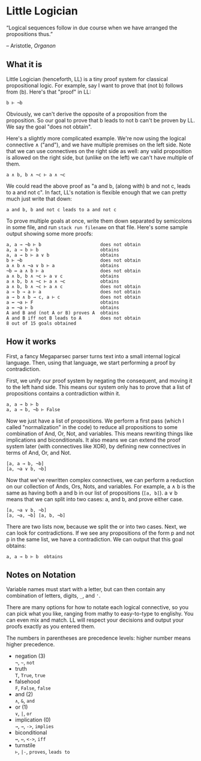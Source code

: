 # Little Logician

&ldquo;Logical sequences follow in due course when we have arranged
the propositions thus.&rdquo;

&ndash; Aristotle, _Organon_

## What it is

Little Logician (henceforth, LL) is a tiny proof system for classical propositional logic. For example, say I want to prove that (not b) follows from (b). Here's that "proof" in LL:

```
b ⊢ ¬b
```

Obviously, we can't derive the opposite of a proposition from the proposition. So our goal to prove that b leads to not b can't be proven by LL. We say the goal "does not obtain".

Here's a slightly more complicated example. We're now using the logical connective ∧ ("and"), and we have multiple premises on the left side. Note that we can use connectives on the right side as well: any valid proposition is allowed on the right side, but (unlike on the left) we can't have multiple of them.

```
a ∧ b, b ∧ ¬c ⊢ a ∧ ¬c
```

We could read the above proof as "a and b, (along with) b and not c, leads to a and not c".  In fact, LL's notation is flexible enough that we can pretty much just write that down:

```
a and b, b and not c leads to a and not c
```

To prove multiple goals at once, write them down separated by semicolons in some file, and run `stack run filename` on that file. Here's some sample output showing some more proofs:

```
a, a → ¬b ⊢ b                      does not obtain
a, a → b ⊢ b                       obtains
a, a → b ⊢ a ∨ b                   obtains
b ⊢ ¬b                             does not obtain
a ∧ b ∧ ¬a ∨ b ⊢ a                 obtains
¬b ↔ a ∧ b ⊢ a                     does not obtain
a ∧ b, b ∧ ¬c ⊢ a ∨ c              obtains
a ∧ b, b ∧ ¬c ⊢ a ∧ ¬c             obtains
a ∧ b, b ∧ ¬c ⊢ a ∧ c              does not obtain
a → b → a ⊢ a                      does not obtain
a → b ∧ b → c, a ⊢ c               does not obtain
a ↔ ¬a ⊢ F                         obtains
a ↔ ¬a ⊢ b                         obtains
A and B and (not A or B) proves A  obtains
A and B iff not B leads to A       does not obtain
8 out of 15 goals obtained
```

## How it works

First, a fancy Megaparsec parser turns text into a small internal logical language. Then, using that language, we start performing a proof by contradiction.

First, we unify our proof system by negating the consequent, and moving it to the left hand side. This means our system only has to prove that a list of propositions contains a contradiction within it.

```
a, a → b ⊢ b
a, a → b, ¬b ⊢ False 
```

Now we just have a list of propositions. We perform a first pass (which I called "normalization" in the code) to reduce all propositions to some combination of And, Or, Not, and variables. This means rewriting things like implications and biconditionals. It also means we can extend the proof system later (with connectives like XOR), by defining new connectives in terms of And, Or, and Not.

```
[a, a → b, ¬b]
[a, ¬a ∨ b, ¬b]
```

Now that we've rewritten complex connectives, we can perform a reduction on our collection of Ands, Ors, Nots, and variables. For example, a ∧ b is the same as having both a and b in our list of propositions (`[a, b]`). a ∨ b means that we can split into two cases: a, and b, and prove either case.

```
[a, ¬a ∨ b, ¬b]
[a, ¬a, ¬b] [a, b, ¬b]
```

There are two lists now, because we split the or into two cases. Next, we can look for contradictions. If we see any propositions of the form p and not p in the same list, we have a contradiction.
We can output that this goal obtains:

```
a, a → b ⊢ b  obtains
```

## Notes on Notation

Variable names must start with a letter, but can then contain any combination of letters, digits, `_`, and `'`.

There are many options for how to notate each logical connective, so you can pick what you like, ranging from mathy to easy-to-type to englishy. You can even mix and match. LL will respect your decisions and output your proofs exactly as you entered them.

The numbers in parentheses are precedence levels: higher number means higher precedence.

- negation (3)<br>
  `¬`, `~`, `not`
- truth<br>
  `T`, `True`, `true`
- falsehood<br>
  `F`, `False`, `false`
- and (2)<br>
  `∧`, `&`, `and`
- or (1)<br>
  `∨`, `|`, `or`
- implication (0)<br>
  `→`, `→`, `->`, `implies`
- biconditional<br>
  `↔`, `⇔`, `<->`, `iff`
- turnstile<br>
  `⊢`, `|-`, `proves`, `leads to`
